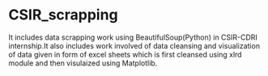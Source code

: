 # CSIR_scrapping
It includes data scrapping work using BeautifulSoup(Python) in CSIR-CDRI internship.It also includes work involved of data cleansing and visualization of data given in form of excel sheets which is first cleansed using xlrd module and then visulaized using Matplotlib.
